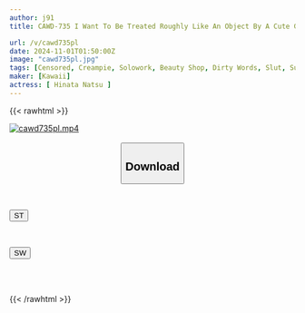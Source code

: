 ```yaml
---
author: j91
title: CAWD-735 I Want To Be Treated Roughly Like An Object By A Cute Girl... Ignoring Her Refractory Period While Being Looked Down Upon, I'm Being Fucked Like Crazy [Slutty Lolita Specialists] A Close-up Documentary Of The Popularity Of The No. 1 Girl Who Is Too Cold To Others, Hinata Natsu

url: /v/cawd735pl
date: 2024-11-01T01:50:00Z
image: "cawd735pl.jpg"
tags: [Censored, Creampie, Solowork, Beauty Shop, Dirty Words, Slut, Submissive Men	]
maker: [Kawaii]
actress: [ Hinata Natsu ]
---
```



{{< rawhtml >}}

<div class="video" data-videoid="rr0ra82vr3tb719">
    <a href="javascript:;">
        <img src="/v/cawd735pl/cawd735pl.jpg" width="WIDTH" height="HEIGHT" alt="cawd735pl.mp4" loading="lazy">
    </a>
</div>

<script type="text/javascript" src="https://j91.asia/asset/on-demand-st.js"></script>

<br>
  <link rel="stylesheet" href="https://j91.asia/asset/bs5.css">
  
  <center>
  <button class="btn btn-primary" type="button" data-bs-toggle="collapse" data-bs-target=".multi-collapse" aria-expanded="false" aria-controls="multiCollapseExample1 multiCollapseExample2"><h2>Download</h2></button></center>
</p>
<div class="row">
  <div class="col">
    <div class="collapse multi-collapse" id="multiCollapseExample1">
      <div class="card card-body">
	      	      <br>
<div class="buttons">  
<p><a href="/v/cawd735pl/st.html" target="_blank"><button class="btn-hover color-3"><i class="fa fa-download"></i> ST</button></a></p></div>
    </div>
  </div>
</div>
  <div class="col">
    <div class="collapse multi-collapse" id="multiCollapseExample2">
      <div class="card card-body">
	      <br>
<div class="buttons">
<p><a href="/v/cawd735pl/sw.html" target="_blank"><button class="btn-hover color-2"><i class="fa fa-download"></i> SW</button></a></p></div>
<br><br>
      </div>
    </div>
  </div>
</div>

{{< /rawhtml >}}